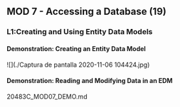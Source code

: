 ## MOD 7 - Accessing a  Database (19)

### L1:Creating and  Using Entity Data Models

#### Demonstration:  Creating an Entity Data Model

![](./Captura de pantalla 2020-11-06 104424.jpg)

#### Demonstration: Reading and Modifying Data in an EDM

20483C_MOD07_DEMO.md